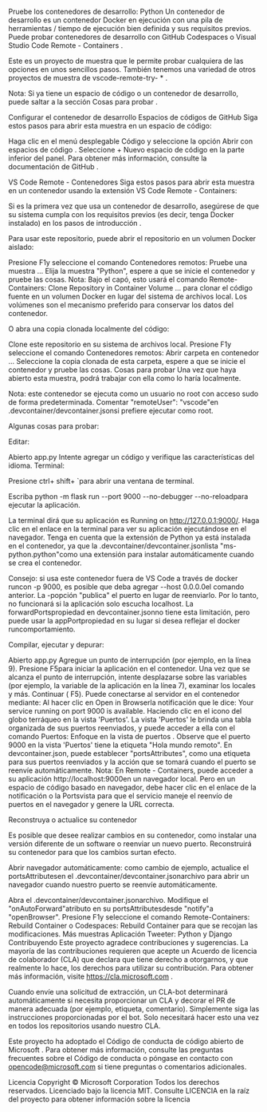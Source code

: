 Pruebe los contenedores de desarrollo: Python
Un contenedor de desarrollo es un contenedor Docker en ejecución con una pila de herramientas / tiempo de ejecución bien definida y sus requisitos previos. Puede probar contenedores de desarrollo con GitHub Codespaces o Visual Studio Code Remote - Containers .

Este es un proyecto de muestra que le permite probar cualquiera de las opciones en unos sencillos pasos. También tenemos una variedad de otros proyectos de muestra de vscode-remote-try- * .

Nota: Si ya tiene un espacio de código o un contenedor de desarrollo, puede saltar a la sección Cosas para probar .

Configurar el contenedor de desarrollo
Espacios de códigos de GitHub
Siga estos pasos para abrir esta muestra en un espacio de código:

Haga clic en el menú desplegable Código y seleccione la opción Abrir con espacios de código .
Seleccione + Nuevo espacio de código en la parte inferior del panel.
Para obtener más información, consulte la documentación de GitHub .

VS Code Remote - Contenedores
Siga estos pasos para abrir esta muestra en un contenedor usando la extensión VS Code Remote - Containers:

Si es la primera vez que usa un contenedor de desarrollo, asegúrese de que su sistema cumpla con los requisitos previos (es decir, tenga Docker instalado) en los pasos de introducción .

Para usar este repositorio, puede abrir el repositorio en un volumen Docker aislado:

Presione F1y seleccione el comando Contenedores remotos: Pruebe una muestra ...
Elija la muestra "Python", espere a que se inicie el contenedor y pruebe las cosas.
Nota: Bajo el capó, esto usará el comando Remote-Containers: Clone Repository in Container Volume ... para clonar el código fuente en un volumen Docker en lugar del sistema de archivos local. Los volúmenes son el mecanismo preferido para conservar los datos del contenedor.

O abra una copia clonada localmente del código:

Clone este repositorio en su sistema de archivos local.
Presione F1y seleccione el comando Contenedores remotos: Abrir carpeta en contenedor ...
Seleccione la copia clonada de esta carpeta, espere a que se inicie el contenedor y pruebe las cosas.
Cosas para probar
Una vez que haya abierto esta muestra, podrá trabajar con ella como lo haría localmente.

Nota: este contenedor se ejecuta como un usuario no root con acceso sudo de forma predeterminada. Comentar "remoteUser": "vscode"en .devcontainer/devcontainer.jsonsi prefiere ejecutar como root.

Algunas cosas para probar:

Editar:

Abierto app.py
Intente agregar un código y verifique las características del idioma.
Terminal:

Presione ctrl+ shift+ `para abrir una ventana de terminal.

Escriba python -m flask run --port 9000 --no-debugger --no-reloadpara ejecutar la aplicación.

La terminal dirá que su aplicación es Running on http://127.0.0.1:9000/. Haga clic en el enlace en la terminal para ver su aplicación ejecutándose en el navegador.
Tenga en cuenta que la extensión de Python ya está instalada en el contenedor, ya que la .devcontainer/devcontainer.jsonlista "ms-python.python"como una extensión para instalar automáticamente cuando se crea el contenedor.

Consejo: si usa este contenedor fuera de VS Code a través de docker runcon -p 9000, es posible que deba agregar --host 0.0.0.0el comando anterior. La -popción "publica" el puerto en lugar de reenviarlo. Por lo tanto, no funcionará si la aplicación solo escucha localhost. La forwardPortspropiedad en devcontainer.jsonno tiene esta limitación, pero puede usar la appPortpropiedad en su lugar si desea reflejar el docker runcomportamiento.

Compilar, ejecutar y depurar:

Abierto app.py
Agregue un punto de interrupción (por ejemplo, en la línea 9).
Presione F5para iniciar la aplicación en el contenedor.
Una vez que se alcanza el punto de interrupción, intente desplazarse sobre las variables (por ejemplo, la variable de la aplicación en la línea 7), examinar los locales y más.
Continuar ( F5). Puede conectarse al servidor en el contenedor mediante:
Al hacer clic en Open in Browserla notificación que le dice: Your service running on port 9000 is available.
Haciendo clic en el icono del globo terráqueo en la vista 'Puertos'. La vista 'Puertos' le brinda una tabla organizada de sus puertos reenviados, y puede acceder a ella con el comando Puertos: Enfoque en la vista de puertos .
Observe que el puerto 9000 en la vista 'Puertos' tiene la etiqueta "Hola mundo remoto". En devcontainer.json, puede establecer "portsAttributes", como una etiqueta para sus puertos reenviados y la acción que se tomará cuando el puerto se reenvíe automáticamente.
Nota: En Remote - Containers, puede acceder a su aplicación http://localhost:9000en un navegador local. Pero en un espacio de código basado en navegador, debe hacer clic en el enlace de la notificación o la Portsvista para que el servicio maneje el reenvío de puertos en el navegador y genere la URL correcta.

Reconstruya o actualice su contenedor

Es posible que desee realizar cambios en su contenedor, como instalar una versión diferente de un software o reenviar un nuevo puerto. Reconstruirá su contenedor para que los cambios surtan efecto.

Abrir navegador automáticamente: como cambio de ejemplo, actualice el portsAttributesen el .devcontainer/devcontainer.jsonarchivo para abrir un navegador cuando nuestro puerto se reenvíe automáticamente.

Abra el .devcontainer/devcontainer.jsonarchivo.
Modifique el "onAutoForward"atributo en su portsAttributesdesde "notify"a "openBrowser".
Presione F1y seleccione el comando Remote-Containers: Rebuild Container o Codespaces: Rebuild Container para que se recojan las modificaciones.
Más muestras
Aplicación Tweeter: Python y Django
Contribuyendo
Este proyecto agradece contribuciones y sugerencias. La mayoría de las contribuciones requieren que acepte un Acuerdo de licencia de colaborador (CLA) que declara que tiene derecho a otorgarnos, y que realmente lo hace, los derechos para utilizar su contribución. Para obtener más información, visite https://cla.microsoft.com .

Cuando envíe una solicitud de extracción, un CLA-bot determinará automáticamente si necesita proporcionar un CLA y decorar el PR de manera adecuada (por ejemplo, etiqueta, comentario). Simplemente siga las instrucciones proporcionadas por el bot. Solo necesitará hacer esto una vez en todos los repositorios usando nuestro CLA.

Este proyecto ha adoptado el Código de conducta de código abierto de Microsoft . Para obtener más información, consulte las preguntas frecuentes sobre el Código de conducta o póngase en contacto con opencode@microsoft.com si tiene preguntas o comentarios adicionales.

Licencia
Copyright © Microsoft Corporation Todos los derechos reservados.
Licenciado bajo la licencia MIT. Consulte LICENCIA en la raíz del proyecto para obtener información sobre la licencia
